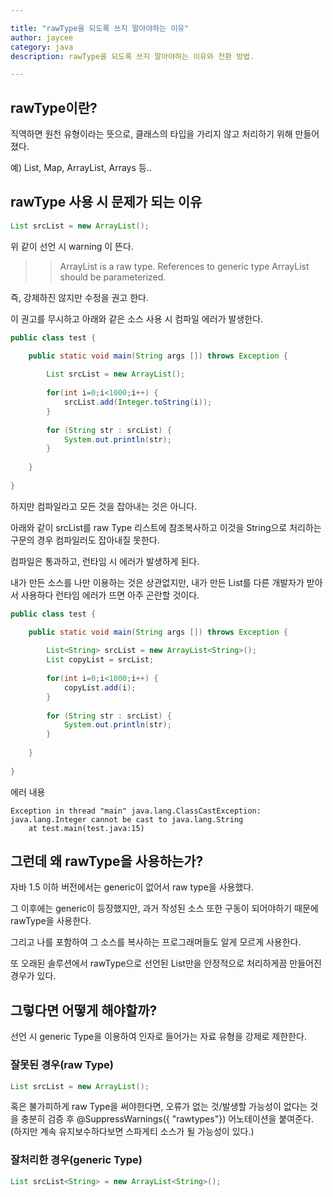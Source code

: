 ```yaml
---

title: "rawType을 되도록 쓰지 말아야하는 이유"
author: jaycee
category: java
description: rawType을 되도록 쓰지 말아야하는 이유와 전환 방법.

---
```


## rawType이란?
직역하면 원천 유형이라는 뜻으로, 클래스의 타입을 가리지 않고 처리하기 위해 만들어졌다.

예) List, Map, ArrayList, Arrays 등..

## rawType 사용 시 문제가 되는 이유
``` java
List srcList = new ArrayList();
```
위 같이 선언 시 warning 이 뜬다.
>> ArrayList is a raw type. References to generic type ArrayList<E> should be parameterized.

즉, 강제하진 않지만 수정을 권고 한다.


이 권고를 무시하고 아래와 같은 소스 사용 시 컴파일 에러가 발생한다.
``` java 
public class test {

	public static void main(String args []) throws Exception {
		
		List srcList = new ArrayList();
		
		for(int i=0;i<1000;i++) {
			srcList.add(Integer.toString(i));
		}
		
		for (String str : srcList) {
		    System.out.println(str);
		}
		
	}
	
}
```

하지만 컴파일라고 모든 것을 잡아내는 것은 아니다.

아래와 같이 srcList를 raw Type 리스트에 참조복사하고 이것을 String으로 처리하는 구문의 경우 컴파일러도 잡아내질 못한다.

컴파일은 통과하고, 런타임 시 에러가 발생하게 된다.

내가 만든 소스를 나만 이용하는 것은 상관없지만, 내가 만든 List를 다른 개발자가 받아서 사용하다 런타임 에러가 뜨면 아주 곤란할 것이다.

``` java
public class test {

	public static void main(String args []) throws Exception {
		
		List<String> srcList = new ArrayList<String>();
		List copyList = srcList;
		
		for(int i=0;i<1000;i++) {
			copyList.add(i);
		}
		
		for (String str : srcList) {
		    System.out.println(str);
		}
		
	}
	
}

```
에러 내용
```
Exception in thread "main" java.lang.ClassCastException: java.lang.Integer cannot be cast to java.lang.String
	at test.main(test.java:15)
```

## 그런데 왜 rawType을 사용하는가?
자바 1.5 이하 버전에서는 generic이 없어서 raw type을 사용했다. 

그 이후에는 generic이 등장했지만, 과거 작성된 소스 또한 구동이 되어야하기 때문에 rawType을 사용한다.

그리고 나를 포함하여 그 소스를 복사하는 프로그래머들도 알게 모르게 사용한다.

또 오래된 솔루션에서 rawType으로 선언된 List만을 안정적으로 처리하게끔 만들어진 경우가 있다.


## 그렇다면 어떻게 해야할까?
선언 시 generic Type을 이용하여 인자로 들어가는 자료 유형을 강제로 제한한다.

### 잘못된 경우(raw Type)
``` java
List srcList = new ArrayList();
```
혹은 불가피하게 raw Type을 써야한다면, 오류가 없는 것/발생할 가능성이 없다는 것을 충분히 검증 후 @SuppressWarnings({ "rawtypes"}) 어노테이션을 붙여준다. (하지만 계속 유지보수하다보면 스파게티 소스가 될 가능성이 있다.)

### 잘처리한 경우(generic Type)
``` java
List srcList<String> = new ArrayList<String>();
```
